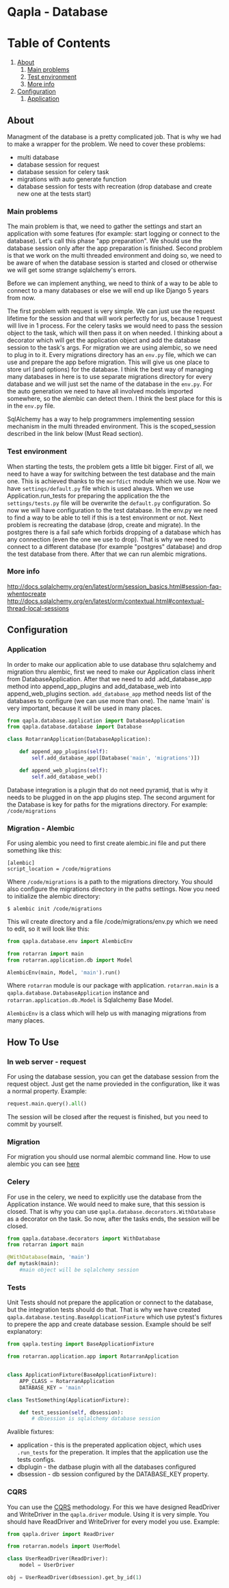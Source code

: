 # Qapla - Database

# Table of Contents
1. [About](#about)
    1. [Main problems](#main-problems)
    2. [Test environment](#test-environment)
    3. [More info](#more-info)
2. [Configuration](#configuration)
    1. [Application](#application)

## About

Managment of the database is a pretty complicated job. That is why we had to make a wrapper for the problem. We need to
cover these problems:

* multi database
* database session for request
* database session for celery task
* migrations with auto generate function
* database session for tests with recreation (drop database and create new one at the tests start)

### Main problems

The main problem is that, we need to gather the settings and start an application with some features (for example: start logging or connect to the database). Let's call this phase "app preparation". We should use the database session only after the app preparation is finished.
Second problem is that we work on the multi threaded environment and doing so, we need to be aware of when the database session is started and closed or otherwise we will get some strange sqlalchemy's errors.

Before we can implement anything, we need to think of a way to be able to connect to a many databases or else we will end up like Django 5 years from now.

The first problem with request is very simple. We can just use the request lifetime for the session and that will work perfectly for us, because 1 request will live in 1 process.
For the celery tasks we would need to pass the session object to the task, which will then pass it on when needed. I thinking about a decorator which will get the application object and add the database session to the task's args.
For migration we are using alembic, so we need to plug in to it. Every migrations directory has an `env.py` file, which we can use and prepare the app before migration. This will give us one place to store url (and options) for the database. I think the best way of managing many databases in here is to use separate migrations directory for every database and we will just set the name of the database in the `env.py`.
For the auto generation we need to have all involved models imported somewhere, so the alembic can detect them. I think the best place for this is in the `env.py` file.

SqlAlchemy has a way to help programmers implementing session mechanism in the multi threaded environment. This is the scoped_session described in the link below (Must Read section).


### Test environment

When starting the tests, the problem gets a little bit bigger. First of all, we need to have a way for switching between the test database and the main one. This is achieved thanks to the `morfdict` module which we use. Now we have `settings/default.py` file which is used always. When we use Application.run_tests for preparing the application the the `settings/tests.py` file will be overwrite the `default.py` configuration. So now we will have configuration to the test database. In the env.py we need to find a way to be able to tell if this is a test environment or not.
Next problem is recreating the database (drop, create and migrate). In the postgres there is a fail safe which forbids dropping of a database which has any connection (even the one we use to drop). That is why we need to connect to a different database (for example "postgres" database) and drop the test database from there. After that we can run alembic migrations.


### More info

http://docs.sqlalchemy.org/en/latest/orm/session_basics.html#session-faq-whentocreate
http://docs.sqlalchemy.org/en/latest/orm/contextual.html#contextual-thread-local-sessions

## Configuration

### Application

In order to make our application able to use database thru sqlalchemy and migration thru alembic, first we need to make
our Application class inherit from DatabaseApplication. After that we need to add .add_database_app method into
append_app_plugins and add_database_web into append_web_plugins section. `add_database_app` method needs list of the
databases to configure (we can use more than one). The name 'main' is very important, because it will be used in many
places.


```python
from qapla.database.application import DatabaseApplication
from qapla.database.database import Database

class RotarranApplication(DatabaseApplication):

    def append_app_plugins(self):
        self.add_database_app([Database('main', 'migrations')])

    def append_web_plugins(self):
        self.add_database_web()
```

Database integration is a plugin that do not need pyramid, that is why it needs to be plugged in on the app plugins step.
The second argument for the Database is key for paths for the migrations directory. For example: `/code/migrations`

### Migration - Alembic

For using alembic you need to first create alembic.ini file and put there something like this:

```
[alembic]
script_location = /code/migrations
```

Where `/code/migrations` is a path to the migrations directory. You should also configure the migrations directory in the
paths settings. Now you need to initialize the alembic directory:

```
$ alembic init /code/migrations
```

This wil create directory and a file /code/migrations/env.py which we need to edit, so it will look like this:

```python
from qapla.database.env import AlembicEnv

from rotarran import main
from rotarran.application.db import Model

AlembicEnv(main, Model, 'main').run()
```

Where `rotarran` module is our package with application. `rotarran.main` is a `qapla.database.DatabaseApplication`
instance and `rotarran.application.db.Model` is Sqlalchemy Base Model.

`AlembicEnv` is a class which will help us with managing migrations from many places.

## How To Use

### In web server - request

For using the database session, you can get the database session from the request object. Just get the name provieded
in the configuration, like it was a normal property. Example:

```python
request.main.query().all()
```

The session will be closed after the request is finished, but you need to commit by yourself.

### Migration

For migration you should use normal alembic command line. How to use alembic you can see
[here](http://alembic.zzzcomputing.com/en/latest/)

### Celery

For use in the celery, we need to explicitly use the database from the Application instance. We would need to make sure,
that this session is closed. That is why you can use `qapla.database.decorators.WithDatabase` as a decorator on the task.
So now, after the tasks ends, the session will be closed.

```python
from qapla.database.decorators import WithDatabase
from rotarran import main

@WithDatabase(main, 'main')
def mytask(main):
    #main object will be sqlalchemy session
```

### Tests

Unit Tests should not prepare the application or connect to the database, but the integration tests should do that.
That is why we have created `qapla.database.testing.BaseApplicationFixture` which use pytest's fixtures to prepere the
app and create database session. Example should be self explanatory:

```python
from qapla.testing import BaseApplicationFixture

from rotarran.application.app import RotarranApplication


class ApplicationFixture(BaseApplicationFixture):
    APP_CLASS = RotarranApplication
    DATABASE_KEY = 'main'

class TestSomething(ApplicationFixture):

    def test_session(self, dbsession):
        # dbsession is sqlalchemy database session
```

Avalible fixtures:
- application - this is the preperated application object, which uses `.run_tests` for the preperation. It imples that
    the application use the tests configs.
- dbplugin - the datbase plugin with all the databases configured
- dbsession - db session configured by the DATABASE_KEY property.

### CQRS

You can use the [CQRS](https://martinfowler.com/bliki/CQRS.html) methodology. For this we have designed ReadDriver and
WriteDriver in the `qapla.driver` module. Using it is very simple. You should have ReadDriver and WriteDriver for every
model you use. Example:

```python
from qapla.driver import ReadDriver

from rotarran.models import UserModel

class UserReadDriver(ReadDriver):
    model = UserDriver

obj = UserReadDriver(dbsession).get_by_id(1)
```
